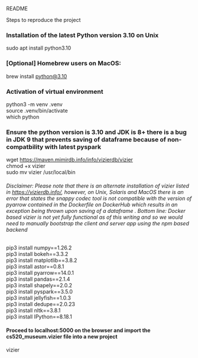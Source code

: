 README 

Steps to reproduce the project

### Installation of the latest Python version 3.10 on Unix
sudo apt install python3.10

### [Optional] Homebrew users on MacOS:
brew install python@3.10

### Activation of virtual environment

python3 -m venv .venv  
source .venv/bin/activate  
which python  



### Ensure the python version is 3.10 and JDK is 8+ there is a bug in JDK 9 that prevents saving of dataframe because of non-compatbility with latest pyspark

wget https://maven.mimirdb.info/info/vizierdb/vizier  
chmod +x vizier  
sudo mv vizier /usr/local/bin  


###### Disclaimer: Please note that there is an alternate installation of vizier listed in https://vizierdb.info/, however, on Unix, Solaris and MacOS there is an error that states the snappy codec tool is not compatible with the version of pyarrow contained in the Dockerfile on DockerHub which results in an exception being thrown upon saving of a dataframe . Bottom line: Docker based vizier is not yet fully functional as of this writing and so we would need to manually bootstrap the client and server app using the npm based backend

pip3 install numpy==1.26.2  
pip3 install bokeh==3.3.2  
pip3 install matplotlib==3.8.2  
pip3 install astor==0.8.1  
pip3 install pyarrow==14.0.1  
pip3 install pandas==2.1.4  
pip3 install shapely==2.0.2  
pip3 install pyspark==3.5.0  
pip3 install jellyfish==1.0.3  
pip3 install dedupe==2.0.23  
pip3 install nltk==3.8.1  
pip3 install IPython==8.18.1  

#### Proceed to localhost:5000 on the browser and import the cs520_museum.vizier file into a new project 

vizier


